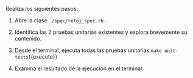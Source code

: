 Realiza los siguientes pasos:

1. Abre la clase `./spec/reloj_spec.rb`.

2. Identifica las 2 pruebas unitarias existentes y explora brevemente su contenido.

3. Desde el terminal, ejecuta todas las pruebas unitarias `make unit-tests`{{execute}}

4. Examina el resultado de la ejecución en el terminal.


